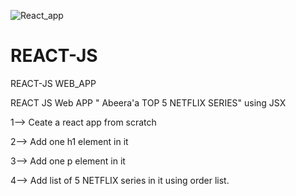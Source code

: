 ![React_app](https://user-images.githubusercontent.com/99583531/222879186-1c2b1426-5f81-4c88-a56a-38b46e93f3af.JPG)
# REACT-JS
REACT-JS  WEB_APP


REACT JS Web APP " Abeera'a TOP 5 NETFLIX SERIES" using JSX

1--> Ceate a react app from scratch


2-->   Add one h1 element in it


3-->   Add one  p element in it 


4-->   Add list of 5 NETFLIX series in it using order list.
